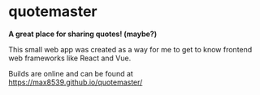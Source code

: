 # quotemaster

**A great place for sharing quotes! (maybe?)**

This small web app was created as a way for me to get to know frontend web frameworks like React and Vue.

Builds are online and can be found at https://max8539.github.io/quotemaster/
